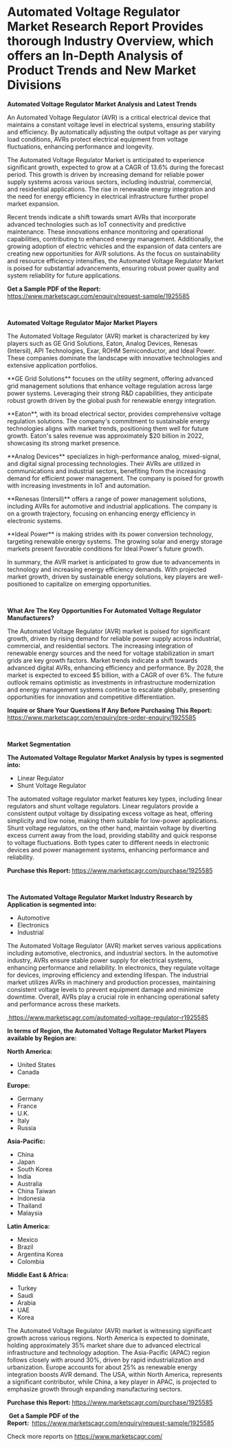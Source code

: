 <p><h1>Automated Voltage Regulator Market Research Report Provides thorough Industry Overview, which offers an In-Depth Analysis of Product Trends and New Market Divisions</h1></p><p><strong>Automated Voltage Regulator Market Analysis and Latest Trends</strong></p>
<p><p>An Automated Voltage Regulator (AVR) is a critical electrical device that maintains a constant voltage level in electrical systems, ensuring stability and efficiency. By automatically adjusting the output voltage as per varying load conditions, AVRs protect electrical equipment from voltage fluctuations, enhancing performance and longevity.</p><p>The Automated Voltage Regulator Market is anticipated to experience significant growth, expected to grow at a CAGR of 13.6% during the forecast period. This growth is driven by increasing demand for reliable power supply systems across various sectors, including industrial, commercial, and residential applications. The rise in renewable energy integration and the need for energy efficiency in electrical infrastructure further propel market expansion. </p><p>Recent trends indicate a shift towards smart AVRs that incorporate advanced technologies such as IoT connectivity and predictive maintenance. These innovations enhance monitoring and operational capabilities, contributing to enhanced energy management. Additionally, the growing adoption of electric vehicles and the expansion of data centers are creating new opportunities for AVR solutions. As the focus on sustainability and resource efficiency intensifies, the Automated Voltage Regulator Market is poised for substantial advancements, ensuring robust power quality and system reliability for future applications.</p></p>
<p><strong>Get a Sample PDF of the Report:&nbsp;</strong> <a href="https://www.marketscagr.com/enquiry/request-sample/1925585?utm_campaign=3550&utm_medium=2&utm_source=Github&utm_content=ia&utm_term=08042025&utm_id=automated-voltage-regulator">https://www.marketscagr.com/enquiry/request-sample/1925585</a></p>
<p>&nbsp;</p>
<p><strong>Automated Voltage Regulator Major Market Players</strong></p>
<p><p>The Automated Voltage Regulator (AVR) market is characterized by key players such as GE Grid Solutions, Eaton, Analog Devices, Renesas (Intersil), API Technologies, Exar, ROHM Semiconductor, and Ideal Power. These companies dominate the landscape with innovative technologies and extensive application portfolios.</p><p>**GE Grid Solutions** focuses on the utility segment, offering advanced grid management solutions that enhance voltage regulation across large power systems. Leveraging their strong R&D capabilities, they anticipate robust growth driven by the global push for renewable energy integration.</p><p>**Eaton**, with its broad electrical sector, provides comprehensive voltage regulation solutions. The company's commitment to sustainable energy technologies aligns with market trends, positioning them well for future growth. Eaton's sales revenue was approximately $20 billion in 2022, showcasing its strong market presence.</p><p>**Analog Devices** specializes in high-performance analog, mixed-signal, and digital signal processing technologies. Their AVRs are utilized in communications and industrial sectors, benefiting from the increasing demand for efficient power management. The company is poised for growth with increasing investments in IoT and automation.</p><p>**Renesas (Intersil)** offers a range of power management solutions, including AVRs for automotive and industrial applications. The company is on a growth trajectory, focusing on enhancing energy efficiency in electronic systems. </p><p>**Ideal Power** is making strides with its power conversion technology, targeting renewable energy systems. The growing solar and energy storage markets present favorable conditions for Ideal Power's future growth.</p><p>In summary, the AVR market is anticipated to grow due to advancements in technology and increasing energy efficiency demands. With projected market growth, driven by sustainable energy solutions, key players are well-positioned to capitalize on emerging opportunities.</p></p>
<p>&nbsp;</p>
<p><strong>What Are The Key Opportunities For Automated Voltage Regulator Manufacturers?</strong></p>
<p><p>The Automated Voltage Regulator (AVR) market is poised for significant growth, driven by rising demand for reliable power supply across industrial, commercial, and residential sectors. The increasing integration of renewable energy sources and the need for voltage stabilization in smart grids are key growth factors. Market trends indicate a shift towards advanced digital AVRs, enhancing efficiency and performance. By 2028, the market is expected to exceed $5 billion, with a CAGR of over 6%. The future outlook remains optimistic as investments in infrastructure modernization and energy management systems continue to escalate globally, presenting opportunities for innovation and competitive differentiation.</p></p>
<p><strong>Inquire or Share Your Questions If Any Before Purchasing This Report:</strong> <a href="https://www.marketscagr.com/enquiry/pre-order-enquiry/1925585?utm_campaign=3550&utm_medium=2&utm_source=Github&utm_content=ia&utm_term=08042025&utm_id=automated-voltage-regulator">https://www.marketscagr.com/enquiry/pre-order-enquiry/1925585</a></p>
<p>&nbsp;</p>
<p><strong>Market Segmentation</strong></p>
<p><strong>The Automated Voltage Regulator Market Analysis by types is segmented into:</strong></p>
<p><ul><li>Linear Regulator</li><li>Shunt Voltage Regulator</li></ul></p>
<p><p>The automated voltage regulator market features key types, including linear regulators and shunt voltage regulators. Linear regulators provide a consistent output voltage by dissipating excess voltage as heat, offering simplicity and low noise, making them suitable for low-power applications. Shunt voltage regulators, on the other hand, maintain voltage by diverting excess current away from the load, providing stability and quick response to voltage fluctuations. Both types cater to different needs in electronic devices and power management systems, enhancing performance and reliability.</p></p>
<p><strong>Purchase this Report:&nbsp;</strong><a href="https://www.marketscagr.com/purchase/1925585?utm_campaign=3550&utm_medium=2&utm_source=Github&utm_content=ia&utm_term=08042025&utm_id=automated-voltage-regulator">https://www.marketscagr.com/purchase/1925585</a></p>
<p>&nbsp;</p>
<p><strong>The Automated Voltage Regulator Market Industry Research by Application is segmented into:</strong></p>
<p><ul><li>Automotive</li><li>Electronics</li><li>Industrial</li></ul></p>
<p><p>The Automated Voltage Regulator (AVR) market serves various applications including automotive, electronics, and industrial sectors. In the automotive industry, AVRs ensure stable power supply for electrical systems, enhancing performance and reliability. In electronics, they regulate voltage for devices, improving efficiency and extending lifespan. The industrial market utilizes AVRs in machinery and production processes, maintaining consistent voltage levels to prevent equipment damage and minimize downtime. Overall, AVRs play a crucial role in enhancing operational safety and performance across these markets.</p></p>
<p><a href="https://www.marketscagr.com/automated-voltage-regulator-r1925585?utm_campaign=3550&utm_medium=2&utm_source=Github&utm_content=ia&utm_term=08042025&utm_id=automated-voltage-regulator">&nbsp;https://www.marketscagr.com/automated-voltage-regulator-r1925585</a></p>
<p><strong>In terms of Region, the Automated Voltage Regulator Market Players available by Region are:</strong></p>
<p>
    <p> <strong> North America: </strong>
        <ul>
            <li>United States</li>
            <li>Canada</li>
        </ul>
        </p> 
    <p> <strong> Europe: </strong>
        <ul>
            <li>Germany</li>
            <li>France</li>
            <li>U.K.</li>
            <li>Italy</li>
            <li>Russia</li>
        </ul>
        </p> 
    <p> <strong> Asia-Pacific: </strong>
        <ul>
            <li>China</li>
            <li>Japan</li>
            <li>South Korea</li>
            <li>India</li>
            <li>Australia</li>
            <li>China Taiwan</li>
            <li>Indonesia</li>
            <li>Thailand</li>
            <li>Malaysia</li>
        </ul>
        </p> 
    <p> <strong> Latin America: </strong>
        <ul>
            <li>Mexico</li>
            <li>Brazil</li>
            <li>Argentina Korea</li>
            <li>Colombia</li>
        </ul>
        </p> 
    <p> <strong> Middle East & Africa: </strong>
        <ul>
            <li>Turkey</li>
            <li>Saudi</li>
            <li>Arabia</li>
            <li>UAE</li>
            <li>Korea</li>
        </ul>
    </p>
    </p>
<p><p>The Automated Voltage Regulator (AVR) market is witnessing significant growth across various regions. North America is expected to dominate, holding approximately 35% market share due to advanced electrical infrastructure and technology adoption. The Asia-Pacific (APAC) region follows closely with around 30%, driven by rapid industrialization and urbanization. Europe accounts for about 25% as renewable energy integration boosts AVR demand. The USA, within North America, represents a significant contributor, while China, a key player in APAC, is projected to emphasize growth through expanding manufacturing sectors.</p></p>
<p><strong>Purchase this Report: </strong><a href="https://www.marketscagr.com/purchase/1925585?utm_campaign=3550&utm_medium=2&utm_source=Github&utm_content=ia&utm_term=08042025&utm_id=automated-voltage-regulator">https://www.marketscagr.com/purchase/1925585</a></p>
<p>&nbsp;<strong>Get a Sample PDF of the Report:&nbsp;&nbsp;</strong><a href="https://www.marketscagr.com/enquiry/request-sample/1925585?utm_campaign=3550&utm_medium=2&utm_source=Github&utm_content=ia&utm_term=08042025&utm_id=automated-voltage-regulator">https://www.marketscagr.com/enquiry/request-sample/1925585</a></p>
<p><strong></strong></p>
<p>Check more reports on <a href="https://www.marketscagr.com/?utm_campaign=3550&utm_medium=2&utm_source=Github&utm_content=ia&utm_term=08042025&utm_id=automated-voltage-regulator">https://www.marketscagr.com/</a></p>